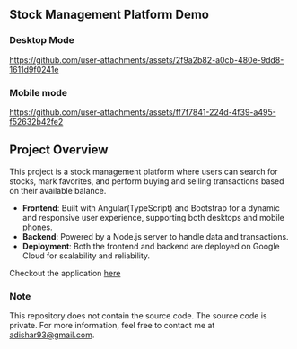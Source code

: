 ## Stock Management Platform Demo
### Desktop Mode


https://github.com/user-attachments/assets/2f9a2b82-a0cb-480e-9dd8-1611d9f0241e


### Mobile mode



https://github.com/user-attachments/assets/ff7f7841-224d-4f39-a495-f52632b42fe2




## Project Overview
This project is a stock management platform where users can search for stocks, mark favorites, and perform buying and selling transactions based on their available balance.

- **Frontend**: Built with Angular(TypeScript) and Bootstrap for a dynamic and responsive user experience, supporting both desktops and mobile phones.
- **Backend**: Powered by a Node.js server to handle data and transactions.
- **Deployment**: Both the frontend and backend are deployed on Google Cloud for scalability and reliability.

Checkout the application [here](https://stock-nodejs-service-dot-helpful-helper-404206.wl.r.appspot.com/search/home)
### Note
This repository does not contain the source code. The source code is private. For more information, feel free to contact me at adishar93@gmail.com.

